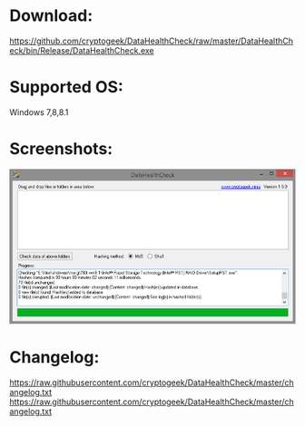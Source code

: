 # Download:
https://github.com/cryptogeek/DataHealthCheck/raw/master/DataHealthCheck/bin/Release/DataHealthCheck.exe
# Supported OS: 
Windows 7,8,8.1
# Screenshots:
![DataHealthCheck](https://raw.githubusercontent.com/cryptogeek/DataHealthCheck/master/screenshot.png)
# Changelog:
<a href="https://raw.githubusercontent.com/cryptogeek/DataHealthCheck/master/changelog.txt" target="_blank">https://raw.githubusercontent.com/cryptogeek/DataHealthCheck/master/changelog.txt</a>
https://raw.githubusercontent.com/cryptogeek/DataHealthCheck/master/changelog.txt
